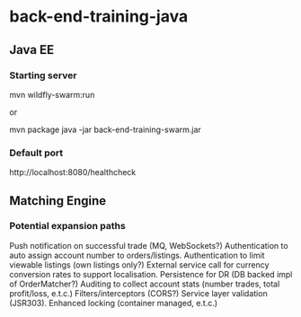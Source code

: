 # back-end-training-java

## Java EE

### Starting server

mvn wildfly-swarm:run

or

mvn package
java -jar back-end-training-swarm.jar

### Default port

http://localhost:8080/healthcheck

## Matching Engine

### Potential expansion paths

Push notification on successful trade (MQ, WebSockets?)
Authentication to auto assign account number to orders/listings.
Authentication to limit viewable listings (own listings only?)
External service call for currency conversion rates to support localisation.
Persistence for DR (DB backed impl of OrderMatcher?)
Auditing to collect account stats (number trades, total profit/loss, e.t.c.)
Filters/interceptors (CORS?)
Service layer validation (JSR303).
Enhanced locking (container managed, e.t.c.)